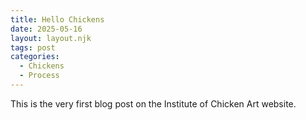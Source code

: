 ```yaml
---
title: Hello Chickens
date: 2025-05-16
layout: layout.njk
tags: post
categories:
  - Chickens
  - Process
---
```



This is the very first blog post on the Institute of Chicken Art website.



